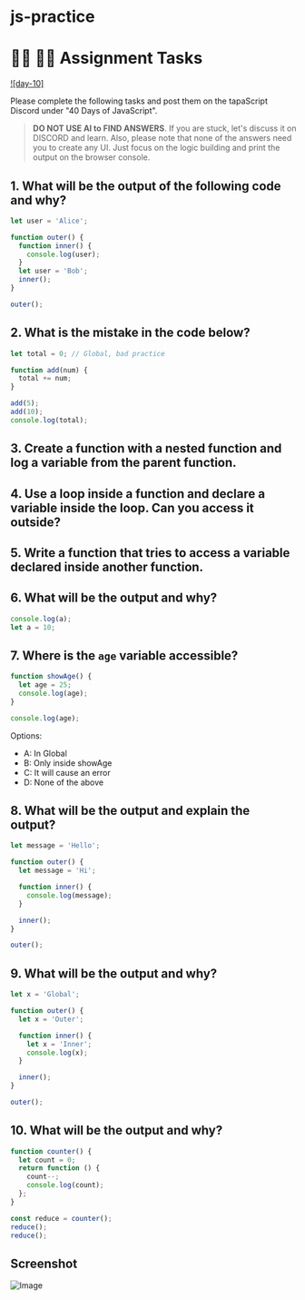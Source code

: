 # js-practice

# **👩‍💻 🧑‍💻 Assignment Tasks**

[![day-10]](https://youtu.be/14H2TsrjcLo 'Video')

Please complete the following tasks and post them on the tapaScript Discord under "40 Days of JavaScript".

> **DO NOT USE AI to FIND ANSWERS**. If you are stuck, let's discuss it on DISCORD and learn. Also, please note that none of the answers need you to create any UI. Just focus on the logic building and print the output on the browser console.

## 1. What will be the output of the following code and why?

```js
let user = 'Alice';

function outer() {
  function inner() {
    console.log(user);
  }
  let user = 'Bob';
  inner();
}

outer();
```

## 2. What is the mistake in the code below?

```js
let total = 0; // Global, bad practice

function add(num) {
  total += num;
}

add(5);
add(10);
console.log(total);
```

## 3. Create a function with a nested function and log a variable from the parent function.

## 4. Use a loop inside a function and declare a variable inside the loop. Can you access it outside?

## 5. Write a function that tries to access a variable declared inside another function.

## 6. What will be the output and why?

```js
console.log(a);
let a = 10;
```

## 7. Where is the `age` variable accessible?

```js
function showAge() {
  let age = 25;
  console.log(age);
}

console.log(age);
```

Options:

- A: In Global
- B: Only inside showAge
- C: It will cause an error
- D: None of the above

## 8. What will be the output and explain the output?

```js
let message = 'Hello';

function outer() {
  let message = 'Hi';

  function inner() {
    console.log(message);
  }

  inner();
}

outer();
```

## 9. What will be the output and why?

```js
let x = 'Global';

function outer() {
  let x = 'Outer';

  function inner() {
    let x = 'Inner';
    console.log(x);
  }

  inner();
}

outer();
```

## 10. What will be the output and why?

```js
function counter() {
  let count = 0;
  return function () {
    count--;
    console.log(count);
  };
}

const reduce = counter();
reduce();
reduce();
```

## Screenshot

![Image](https://github.com/user-attachments/assets/ccbfb4ea-7254-464a-bb8b-59381b314fc8)
